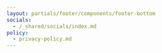 ```yaml
---
layout: partials/footer/components/footer-bottom
socials:
  - /_shared/socials/index.md
policy:
  - privacy-policy.md
---
```


